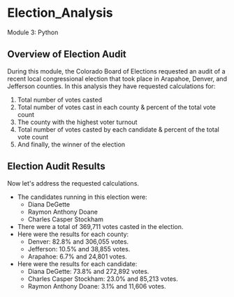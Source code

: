 # Election_Analysis
Module 3: Python
## Overview of Election Audit
During this module, the Colorado Board of Elections requested an audit of a recent local congressional election that took place in Arapahoe, Denver, and Jefferson counties. In this analysis they have requested calculations for:
1. Total number of votes casted
2. Total number of votes cast in each county & percent of the total vote count
3. The county with the highest voter turnout
4. Total number of votes casted by each candidate & percent of the total vote count
5. And finally, the winner of the election

## Election Audit Results
Now let's address the requested calculations. 
* The candidates running in this election were:
  * Diana DeGette
  * Raymon Anthony Doane
  * Charles Casper Stockham
* There were a total of 369,711 votes casted in the election.
* Here were the results for each county:
  * Denver: 82.8% and 306,055 votes.
  * Jefferson: 10.5% and 38,855 votes.
  * Arapahoe: 6.7% and 24,801 votes.
* Here were the results for each candidate:
  * Diana DeGette: 73.8% and 272,892 votes.
  * Charles Casper Stockham: 23.0% and 85,213 votes.
  * Raymon Anthony Doane: 3.1% and 11,606 votes.
